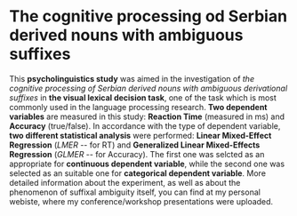 # The cognitive processing od Serbian derived nouns with ambiguous suffixes

This **psycholinguistics study** was aimed in the investigation of *the cognitive processing of Serbian derived nouns with ambiguous derivational suffixes* in **the visual lexical decision task**, one of the task which is most commonly used in the language processing research. **Two dependent variables** are measured in this study: **Reaction Time** (measured in ms) and **Accuracy** (true/false). In accordance with the type of dependent variable, **two different statistical analysis** were performed: **Linear Mixed-Effect Regression** (*LMER* -- for RT) and **Generalized Linear Mixed-Effects Regression** (*GLMER* -- for Accuracy). The first one was selcted as an appropriate for **continuous dependent variable**, while the second one was selected as an suitable one for **categorical dependent variable**. More detailed information about the experiment, as well as about the phenomenon of suffixal ambiguity itself, you can find at my personal webiste, where my conference/workshop presentations were uploaded.
